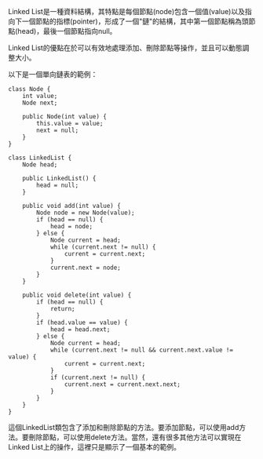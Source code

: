 

Linked List是一種資料結構，其特點是每個節點(node)包含一個值(value)以及指向下一個節點的指標(pointer)，形成了一個"鏈"的結構，其中第一個節點稱為頭節點(head)，最後一個節點指向null。

Linked List的優點在於可以有效地處理添加、刪除節點等操作，並且可以動態調整大小。

以下是一個單向鏈表的範例：

```
class Node {
    int value;
    Node next;
  
    public Node(int value) {
        this.value = value;
        next = null;
    }
}

class LinkedList {
    Node head;
  
    public LinkedList() {
        head = null;
    }
  
    public void add(int value) {
        Node node = new Node(value);
        if (head == null) {
            head = node;
        } else {
            Node current = head;
            while (current.next != null) {
                current = current.next;
            }
            current.next = node;
        }
    }
  
    public void delete(int value) {
        if (head == null) {
            return; 
        }
        if (head.value == value) {
            head = head.next;
        } else {
            Node current = head;
            while (current.next != null && current.next.value != value) {
                current = current.next;
            }
            if (current.next != null) {
                current.next = current.next.next;
            }
        }
    }
}
```

這個LinkedList類包含了添加和刪除節點的方法。要添加節點，可以使用add方法。要刪除節點，可以使用delete方法。當然，還有很多其他方法可以實現在Linked List上的操作，這裡只是顯示了一個基本的範例。